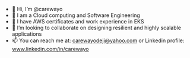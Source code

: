 - 👋 Hi, I’m @carewayo
- 👀 I am a Cloud computing and Software Engineering
- 🌱 I have AWS certificates and work experience in EKS
- 💞️ I’m looking to collaborate on designing resilient and highly scalable applications
- 📫 You can reach me at: carewayodeji@yahoo.com or Linkedin profile: www.linkedin.com/in/carewayo

<!---
carewayo/carewayo is a ✨ special ✨ repository because its `README.md` (this file) appears on your GitHub profile.
You can click the Preview link to take a look at your changes.
--->
